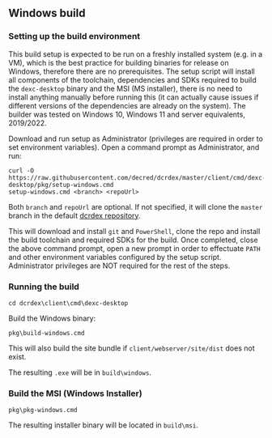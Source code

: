## Windows build

### Setting up the build environment

This build setup is expected to be run on a freshly installed system (e.g. in a VM), which is the best practice for building binaries for release on Windows, therefore there are no prerequisites.  The setup script will install all components of the toolchain, dependencies and SDKs required to build the `dexc-desktop` binary and the MSI (MS installer), there is no need to install anything manually before running this (it can actually cause issues if different versions of the dependencies are already on the system).  The builder was tested on Windows 10, Windows 11 and server equivalents, 2019/2022.

Download and run setup as Administrator (privileges are required in order to set environment variables).  Open a command prompt as Administrator, and run:

 ```batch
 curl -O https://raw.githubusercontent.com/decred/dcrdex/master/client/cmd/dexc-desktop/pkg/setup-windows.cmd
 setup-windows.cmd <branch> <repoUrl>
 ```

 Both `branch` and `repoUrl` are optional.  If not specified, it will clone the `master` branch in the default [dcrdex repository](https://github.com/decred/dcrdex).

 This will download and install `git` and `PowerShell`, clone the repo and install the build toolchain and required SDKs for the build.  Once completed, close the above command prompt, open a new prompt in order to effectuate `PATH` and other environment variables configured by the setup script.  Administrator privileges are NOT required for the rest of the steps.

 ### Running the build

 ```batch
 cd dcrdex\client\cmd\dexc-desktop
 ```

Build the Windows binary: 

```batch
pkg\build-windows.cmd
```

This will also build the site bundle if `client/webserver/site/dist` does not exist.

The resulting `.exe` will be in `build\windows`.

### Build the MSI (Windows Installer)

```batch
pkg\pkg-windows.cmd
```

The resulting installer binary will be located in `build\msi`.
